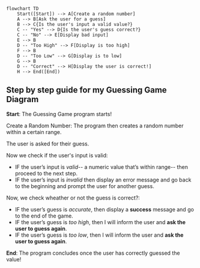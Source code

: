 ```mermaid
flowchart TD
    Start([Start]) --> A[Create a random number]
    A --> B[Ask the user for a guess]
    B --> C{Is the user's input a valid value?}
    C -- "Yes" --> D{Is the user's guess correct?}
    C -- "No" --> E[Display bad input]
    E --> B
    D -- "Too High" --> F[Display is too high]
    F --> B
    D -- "Too Low" --> G[Display is to low]
    G --> B
    D -- "Correct" --> H[Display the user is correct!]
    H --> End([End])
```
## Step by step guide for my Guessing Game Diagram

**Start**: The Guessing Game program starts!

Create a Random Number: The program then creates a random number within a certain range.


The user is asked for their guess.


Now we check if the user's input is valid:
*	IF the user’s input is _valid_-- a numeric value that’s within range-- then proceed to the next step.
*	IF the user’s input is _invalid_ then display an error message and go back to the beginning and prompt the user for another guess.


Now, we check wheather or not the guess is correct?:
*	IF the user’s guess is _accurate_, then display a **success** message and go to the end of the game.
*	IF the user’s guess is _too high_, then I will inform the user and **ask the user to guess again**.
*	IF the user’s guess is _too low_, then I will inform the user and **ask the user to guess again**.


**End**: The program concludes once the user has correctly guessed the value!
